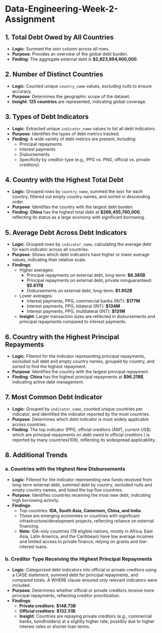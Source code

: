 # Data-Engineering-Week-2-Assignment
## 1. Total Debt Owed by All Countries
- **Logic**: Summed the `debt` column across all rows.
- **Purpose**: Provides an overview of the global debt burden.
- **Finding**: The aggregate external debt is **$2,823,894,600,000**.

## 2. Number of Distinct Countries
- **Logic**: Counted unique `country_name` values, excluding nulls to ensure accuracy.
- **Purpose**: Determines the geographic scope of the dataset.
- **Insight**: **125 countries** are represented, indicating global coverage.

## 3. Types of Debt Indicators
- **Logic**: Extracted unique `indicator_name` values to list all debt indicators.
- **Purpose**: Identifies the types of debt metrics tracked.
- **Finding**: A wide variety of debt metrics are present, including:
  - Principal repayments
  - Interest payments
  - Disbursements
  - Specificity by creditor type (e.g., PPG vs. PNG, official vs. private creditors).

## 4. Country with the Highest Total Debt
- **Logic**: Grouped rows by `country_name`, summed the `debt` for each country, filtered out empty country names, and sorted in descending order.
- **Purpose**: Identifies the country with the largest debt burden.
- **Finding**: **China** has the highest total debt at **$266,455,760,000**, reflecting its status as a large economy with significant borrowing.

## 5. Average Debt Across Debt Indicators
- **Logic**: Grouped rows by `indicator_name`, calculating the average debt for each indicator across all countries.
- **Purpose**: Shows which debt indicators have higher or lower average values, indicating their relative scale.
- **Findings**:
  - Higher averages:
    - Principal repayments on external debt, long-term: **$6.385B**
    - Principal repayments on external debt, private nonguaranteed: **$5.617B**
    - Disbursements on external debt, long-term: **$1.952B**
  - Lower averages:
    - Interest payments, PPG, commercial banks (INT): **$177M**
    - Interest payments, PPG, bilateral (INT): **$134M**
    - Interest payments, PPG, multilateral (INT): **$131M**
  - **Insight**: Larger transaction sizes are reflected in disbursements and principal repayments compared to interest payments.

## 6. Country with the Highest Principal Repayments
- **Logic**: Filtered for the indicator representing principal repayments, excluded null debt and empty country names, grouped by country, and sorted to find the highest repayment.
- **Purpose**: Identifies the country with the largest principal repayment.
- **Finding**: **China** has the highest principal repayments at **$96.218B**, indicating active debt management.

## 7. Most Common Debt Indicator
- **Logic**: Grouped by `indicator_name`, counted unique countries per indicator, and identified the indicator reported by the most countries.
- **Purpose**: Determines which debt indicator is most widely applicable across countries.
- **Finding**: The top indicator (PPG, official creditors (AMT, current US$) which are principal repayments on debt owed to official creditors ) is reported by many countries(109), reflecting its widespread applicability.

## 8. Additional Trends
### a. Countries with the Highest New Disbursements
- **Logic**: Filtered for the indicator representing new funds received from long-term external debt, summed debt by country, excluded nulls and empty country names, and listed the top five countries.
- **Purpose**: Identifies countries receiving the most new debt, indicating high borrowing activity.
- **Findings**:
  - Top countries: **IDA, South Asia, Cameroon, China, and India**.
  - These are emerging economies or countries with significant infrastructure/development projects, reflecting reliance on external financing.
  - **Note**: IDA-only countries (78 eligible nations, mostly in Africa, East Asia, Latin America, and the Caribbean) have low average incomes and limited access to private finance, relying on grants and low-interest loans.

### b. Creditor Type Receiving the Highest Principal Repayments
- **Logic**: Categorized debt indicators into official or private creditors using a CASE statement, summed debt for principal repayments, and compared totals. A WHERE clause ensured only relevant indicators were included.
- **Purpose**: Determines whether official or private creditors receive more principal repayments, reflecting creditor prioritization.
- **Findings**:
  - **Private creditors**: **$148.73B**
  - **Official creditors**: **$132.51B**
  - **Insight**: Countries are repaying private creditors (e.g., commercial banks, bondholders) at a slightly higher rate, possibly due to higher interest rates or shorter loan terms.
